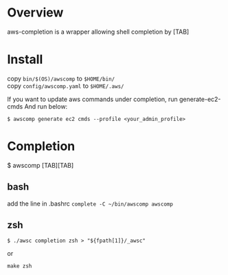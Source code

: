 
# Overview
 
aws-completion is a wrapper allowing shell completion by [TAB]  

# Install

copy `bin/$(OS)/awscomp` to `$HOME/bin/`  
copy `config/awscomp.yaml` to `$HOME/.aws/`  

If you want to update aws commands under completion, run generate-ec2-cmds
And run below:   

`$ awscomp generate ec2 cmds --profile <your_admin_profile>`

# Completion  

$ awscomp [TAB][TAB]

## bash  
add the line in .bashrc
`complete -C ~/bin/awscomp awscomp`

## zsh
`$ ./awsc completion zsh > "${fpath[1]}/_awsc"`  

or 

`make zsh`  
